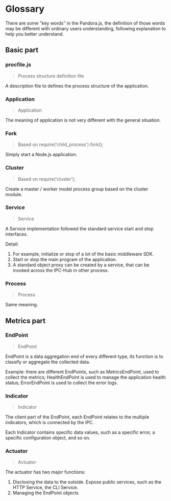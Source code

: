 # Glossary

There are some "key words" in the Pandora.js, the definition of those words may be different with ordinary users understanding, following explanation to help you better understand.


## Basic part

### procfile.js

> Process structure definition file
  
A description file to defines the process structure of the application.

### Application

> Application

The meaning of application is not very different with the general situation. 

### Fork 

> Based on require('child_process').fork();

Simply start a Node.js application.

### Cluster 

> Based on require('cluster');

Create a master / worker model process group based on the cluster module.

### Service

> Service

A Service implementation followed the standard service start and stop interfaces.

Detail:

1. For example, initialize or stop of a lot of the basic middleware SDK.
2. Start or stop the main program of the application.
3. A standard object proxy can be created by a service, that can be invoked across the IPC-Hub in other process.

### Process

> Process

Same meaning.

## Metrics part

### EndPoint

> EndPoint

EndPoint is a data aggregation end of every different type, its function is to classify or aggregate the collected data.

Example: there are different EndPoints, such as MetricsEndPoint, used to collect the metrics; HealthEndPoint is used to manage the application health status; ErrorEndPoint is used to collect the error logs.

### Indicator

> Indicator

The client part of the EndPoint, each EndPoint relates to the multiple indicators, which is connected by the IPC.

Each Indicator contains specific data values, such as a specific error, a specific configuration object, and so on.


### Actuator

> Actuator

The actuator has two major functions:

1. Disclosing the data to the outside. Expose public services, such as the HTTP Service, the CLI Service.
2. Managing the EndPoint objects
  

